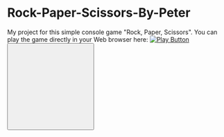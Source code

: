 # Rock-Paper-Scissors-By-Peter
My project for this simple console game "Rock, Paper, Scissors".
You can play the game directly in your Web browser here:
[<img alt="Play Button" src="https://user-images.githubusercontent.com/114181931/192120166-13988c87-8d68-4e22-b4b8-20f184ad13c8.png" /><button style="height:200px;width:200px">](https://replit.com/@pbekriev/Rock-Paper-Scissors-By-Peter#main.py)
